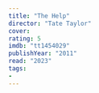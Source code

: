 ```yaml
---
title: "The Help"
director: "Tate Taylor"
cover: 
rating: 5
imdb: "tt1454029"
publishYear: "2011"
read: "2023"
tags:
- 
---
```

